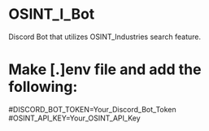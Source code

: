 # OSINT_I_Bot
Discord Bot that utilizes OSINT_Industries search feature.

# Make [.]env file and add the following:
#DISCORD_BOT_TOKEN=Your_Discord_Bot_Token
#OSINT_API_KEY=Your_OSINT_API_Key